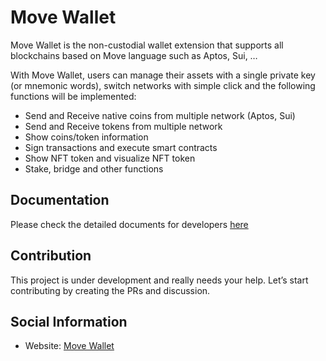 # Move Wallet 

Move Wallet is the non-custodial wallet extension that supports all blockchains based on Move language such as Aptos, Sui, …

With Move Wallet, users can manage their assets with a single private key (or mnemonic words), switch networks with simple click and the following functions will be implemented: 
- Send and Receive native coins from multiple network (Aptos, Sui)
- Send and Receive tokens from multiple network 
- Show coins/token information 
- Sign transactions and execute smart contracts
- Show NFT token and visualize NFT token 
- Stake, bridge and other functions 

## Documentation
Please check the detailed documents for developers [here](https://github.com/web3-lab-dao/movewallet/blob/main/docs/docs.md)

## Contribution 
This project is under development and really needs your help. Let’s start contributing by creating the PRs and discussion.

## Social Information
- Website: [Move Wallet](https://movewallet.io)



